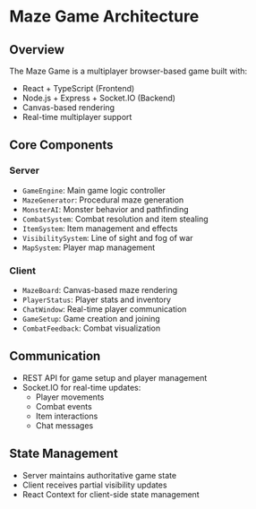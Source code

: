 # Maze Game Architecture

## Overview
The Maze Game is a multiplayer browser-based game built with:
- React + TypeScript (Frontend)
- Node.js + Express + Socket.IO (Backend)
- Canvas-based rendering
- Real-time multiplayer support

## Core Components

### Server
- `GameEngine`: Main game logic controller
- `MazeGenerator`: Procedural maze generation
- `MonsterAI`: Monster behavior and pathfinding
- `CombatSystem`: Combat resolution and item stealing
- `ItemSystem`: Item management and effects
- `VisibilitySystem`: Line of sight and fog of war
- `MapSystem`: Player map management

### Client
- `MazeBoard`: Canvas-based maze rendering
- `PlayerStatus`: Player stats and inventory
- `ChatWindow`: Real-time player communication
- `GameSetup`: Game creation and joining
- `CombatFeedback`: Combat visualization

## Communication
- REST API for game setup and player management
- Socket.IO for real-time updates:
  - Player movements
  - Combat events
  - Item interactions
  - Chat messages

## State Management
- Server maintains authoritative game state
- Client receives partial visibility updates
- React Context for client-side state management
